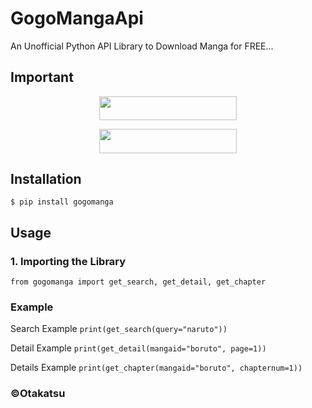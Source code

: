 # GogoMangaApi
An Unofficial Python API Library to Download Manga  for FREE...

## Important

<p align="center"><a href="https://discord.otakatsu.studio"> <img src="https://img.shields.io/badge/Discord%20Server-pink?style=for-the-badge" width="220" height="38.45"/></a></p>
<p align="center"><a href="https://telegram.otakatsu.studio"> <img src="https://img.shields.io/badge/Telegram%20Channel-pink?style=for-the-badge" width="220" height="38.45"/></a></p>


## Installation
```$ pip install gogomanga```

## Usage
### 1. Importing the Library
```from gogomanga import get_search, get_detail, get_chapter```

### Example 

Search Example
```print(get_search(query="naruto"))```

Detail Example
```print(get_detail(mangaid="boruto", page=1))```

Details Example
```print(get_chapter(mangaid="boruto", chapternum=1))```

### ©Otakatsu 
